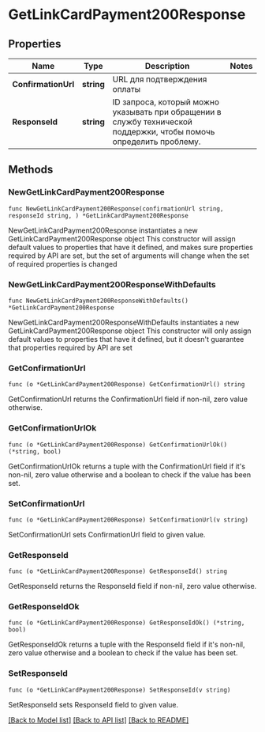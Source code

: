 # GetLinkCardPayment200Response

## Properties

Name | Type | Description | Notes
------------ | ------------- | ------------- | -------------
**ConfirmationUrl** | **string** | URL для подтверждения оплаты | 
**ResponseId** | **string** | ID запроса, который можно указывать при обращении в службу технической поддержки, чтобы помочь определить проблему. | 

## Methods

### NewGetLinkCardPayment200Response

`func NewGetLinkCardPayment200Response(confirmationUrl string, responseId string, ) *GetLinkCardPayment200Response`

NewGetLinkCardPayment200Response instantiates a new GetLinkCardPayment200Response object
This constructor will assign default values to properties that have it defined,
and makes sure properties required by API are set, but the set of arguments
will change when the set of required properties is changed

### NewGetLinkCardPayment200ResponseWithDefaults

`func NewGetLinkCardPayment200ResponseWithDefaults() *GetLinkCardPayment200Response`

NewGetLinkCardPayment200ResponseWithDefaults instantiates a new GetLinkCardPayment200Response object
This constructor will only assign default values to properties that have it defined,
but it doesn't guarantee that properties required by API are set

### GetConfirmationUrl

`func (o *GetLinkCardPayment200Response) GetConfirmationUrl() string`

GetConfirmationUrl returns the ConfirmationUrl field if non-nil, zero value otherwise.

### GetConfirmationUrlOk

`func (o *GetLinkCardPayment200Response) GetConfirmationUrlOk() (*string, bool)`

GetConfirmationUrlOk returns a tuple with the ConfirmationUrl field if it's non-nil, zero value otherwise
and a boolean to check if the value has been set.

### SetConfirmationUrl

`func (o *GetLinkCardPayment200Response) SetConfirmationUrl(v string)`

SetConfirmationUrl sets ConfirmationUrl field to given value.


### GetResponseId

`func (o *GetLinkCardPayment200Response) GetResponseId() string`

GetResponseId returns the ResponseId field if non-nil, zero value otherwise.

### GetResponseIdOk

`func (o *GetLinkCardPayment200Response) GetResponseIdOk() (*string, bool)`

GetResponseIdOk returns a tuple with the ResponseId field if it's non-nil, zero value otherwise
and a boolean to check if the value has been set.

### SetResponseId

`func (o *GetLinkCardPayment200Response) SetResponseId(v string)`

SetResponseId sets ResponseId field to given value.



[[Back to Model list]](../README.md#documentation-for-models) [[Back to API list]](../README.md#documentation-for-api-endpoints) [[Back to README]](../README.md)


